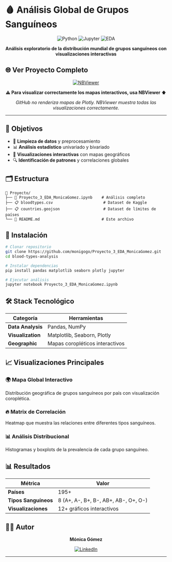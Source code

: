 

# 🩸 Análisis Global de Grupos Sanguíneos

<div align="center">

![Python](https://img.shields.io/badge/Python-3776AB?style=for-the-badge&logo=python&logoColor=white)
![Jupyter](https://img.shields.io/badge/Jupyter-F37626?style=for-the-badge&logo=jupyter&logoColor=white)
![EDA](https://img.shields.io/badge/EDA-blue?style=for-the-badge&logo=database&logoColor=white)

**Análisis exploratorio de la distribución mundial de grupos sanguíneos con visualizaciones interactivas**

</div>

## 🌐 Ver Proyecto Completo

<div align="center">

[![NBViewer](https://img.shields.io/badge/Jupyter-NBViewer-orange?style=for-the-badge&logo=jupyter&logoColor=white)](https://nbviewer.org/github/monigogo/Proyecto_3_EDA_MonicaGomez/blob/main/Proyecto_3_EDA_MonicaGomez.ipynb)

**⚠️ Para visualizar correctamente los mapas interactivos, usa NBViewer ⬆️**

*GitHub no renderiza mapas de Plotly. NBViewer muestra todas las visualizaciones correctamente.*

</div>

---

## 🎯 Objetivos

- 🧹 **Limpieza de datos** y preprocesamiento 
- 📊 **Análisis estadístico** univariado y bivariado 
- 🎨 **Visualizaciones interactivas** con mapas geográficos
- 🔍 **Identificación de patrones** y correlaciones globales

## 🗂️ Estructura

```
📁 Proyecto/
├── 📓 Proyecto_3_EDA_MonicaGomez.ipynb    # Análisis completo
├── 📋 bloodtypes.csv                      # Dataset de Kaggle
├── 📋 countries.geojson                   # Dataset de límites de países
└── 📖 README.md                           # Este archivo
```

## 🚀 Instalación

```bash
# Clonar repositorio
git clone https://github.com/monigogo/Proyecto_3_EDA_MonicaGomez.git
cd blood-types-analysis

# Instalar dependencias
pip install pandas matplotlib seaborn plotly jupyter

# Ejecutar análisis
jupyter notebook Proyecto_3_EDA_MonicaGomez.ipynb
```

## 🛠️ Stack Tecnológico

| Categoría | Herramientas |
|-----------|-------------|
| **Data Analysis** | Pandas, NumPy |
| **Visualization** | Matplotlib, Seaborn, Plotly |
| **Geographic** | Mapas coropléticos interactivos |

## 📈 Visualizaciones Principales

### 🌍 Mapa Global Interactivo
Distribución geográfica de grupos sanguíneos por país con visualización coroplética.

### 🔥 Matrix de Correlación  
Heatmap que muestra las relaciones entre diferentes tipos sanguíneos.

### 📊 Análisis Distribucional
Histogramas y boxplots de la prevalencia de cada grupo sanguíneo.

## 📊 Resultados

<div align="center">

| Métrica | Valor |
|---------|-------|
| **Países** | 195+ |
| **Tipos Sanguíneos** | 8 (A+, A-, B+, B-, AB+, AB-, O+, O-) |
| **Visualizaciones** | 12+ gráficos interactivos |

</div>

## 👨‍💻 Autor

<div align="center">

**Mónica Gómez**

[![LinkedIn](https://img.shields.io/badge/-LinkedIn-0A66C2?logo=linkedin)]([https://linkedin.com/in/tu-perfil](https://www.linkedin.com/in/gomezgomonica/))

---


</div>
